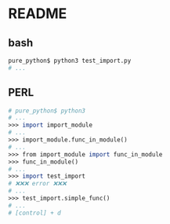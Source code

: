 README
======

bash
----
```bash
pure_python$ python3 test_import.py
# ...
```

PERL
----
```perl
# pure_python$ python3
# ...
>>> import import_module
# ...
>>> import_module.func_in_module()
# ...
>>> from import_module import func_in_module
>>> func_in_module()
# ...
>>> import test_import
# ❌❌❌ error ❌❌❌
# ...
>>> test_import.simple_func()
# ...
# [control] + d
```

